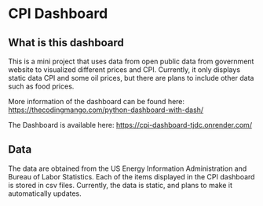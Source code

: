# CPI Dashboard  

## What is this dashboard  


This is a mini project that uses data from open public data from government website to visualized different prices and 
CPI. Currently, it only displays static data CPI and some oil prices, 
but there are plans to include other data such as food prices. 

More information of the dashboard can be found here: https://thecodingmango.com/python-dashboard-with-dash/
  
The Dashboard is available here: https://cpi-dashboard-tjdc.onrender.com/  


## Data
The data are obtained from the US Energy Information Administration and Bureau of Labor Statistics. 
Each of the items displayed in the CPI dashboard is stored in csv files. 
Currently, the data is static, and plans to make it automatically updates.
  

